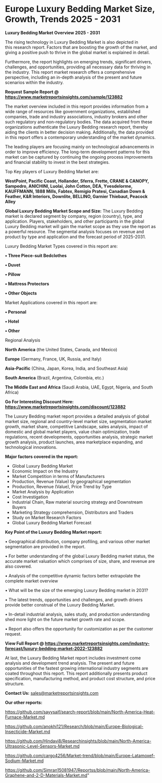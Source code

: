 # Europe Luxury Bedding Market Size, Growth, Trends 2025 - 2031

<Strong> Luxury Bedding Market Overview 2025 - 2031</strong>

The rising technology in Luxury Bedding Market is also depicted in this research report. Factors that are boosting the growth of the market, and giving a positive push to thrive in the global market is explained in detail.

Furthermore, the report highlights on emerging trends, significant drivers, challenges, and opportunities, providing all necessary data for thriving in the industry. This report market research offers a comprehensive perspective, including an in-depth analysis of the present and future scenarios within the industry.

<strong>Request Sample Report @ <a href=https://www.marketreportsinsights.com/sample/123882>https://www.marketreportsinsights.com/sample/123882</a></strong>

The market overview included in this report provides information from a wide range of resources like government organizations, established companies, trade and industry associations, industry brokers and other such regulatory and non-regulatory bodies. The data acquired from these organizations authenticate the Luxury Bedding research report, thereby aiding the clients in better decision making. Additionally, the data provided in this report offers a contemporary understanding of the market dynamics.

The leading players are focusing mainly on technological advancements in order to improve efficiency. The long-term development patterns for this market can be captured by continuing the ongoing process improvements and financial stability to invest in the best strategies.

Top Key players of Luxury Bedding Market are:

<strong>WestPoint, Pacific Coast, Hollander, Sferra, Frette, CRANE & CANOPY, Sampedro, ANICHINI, Luolai, John Cotton, DEA, Yvesdelorme, KAUFFMANN, 1888 Mills, Fabtex, Remigio Pratesi, Canadian Down & Feather, K&R Interiors, Downlite, BELLINO, Garnier Thiebaut, Peacock Alley</strong>

<strong><b>Global Luxury Bedding Market Scope and Size:</b></strong>
The Luxury Bedding market is declared segment by company, region (country), type, and application. Players, stakeholders, and other participants in the global Luxury Bedding market will gain the market scope as they use the report as a powerful resource. The segmental analysis focuses on revenue and product by type and application and the forecast period of 2025-2031.

Luxury Bedding Market Types covered in this report are:

<strong>• Three Piece-suit Bedclothes

• Duvet

• Pillow

• Mattress Protectors

• Other Objects</strong>

Market Applications covered in this report are:

<strong>• Personal

• Hotel

• Other</strong> 

Regional Analysis

<strong>North America</strong> (the United States, Canada, and Mexico)

<strong>Europe</strong> (Germany, France, UK, Russia, and Italy)

<strong>Asia-Pacific</strong> (China, Japan, Korea, India, and Southeast Asia)

<strong>South America</strong> (Brazil, Argentina, Colombia, etc.)

<strong>The Middle East and Africa</strong> (Saudi Arabia, UAE, Egypt, Nigeria, and South Africa)

<strong>Go For Interesting Discount Here: <a href=https://www.marketreportsinsights.com/discount/123882>https://www.marketreportsinsights.com/discount/123882</a></strong>

The Luxury Bedding market report provides a detailed analysis of global market size, regional and country-level market size, segmentation market growth, market share, competitive Landscape, sales analysis, impact of domestic and global market players, value chain optimization, trade regulations, recent developments, opportunities analysis, strategic market growth analysis, product launches, area marketplace expanding, and technological innovations.

<strong><b>Major factors covered in the report:</b></strong>
<ul>
  <li>Global Luxury Bedding Market </li>
  <li>Economic Impact on the Industry</li>
  <li>Market Competition in terms of Manufacturers</li>
  <li>Production, Revenue (Value) by geographical segmentation</li>
  <li>Production, Revenue (Value), Price Trend by Type</li>
  <li>Market Analysis by Application</li>
  <li>Cost Investigation</li>
  <li>Industrial Chain, Raw material sourcing strategy and Downstream Buyers</li>
  <li>Marketing Strategy comprehension, Distributors and Traders</li>
  <li>Study on Market Research Factors</li>
  <li>Global Luxury Bedding Market Forecast</li>
</ul>

<strong><b>Key Point of the Luxury Bedding Market report:</b></strong>

• Geographical distribution, company profiling, and various other market segmentation are provided in the report.

• For better understanding of the global Luxury Bedding market status, the accurate market valuation which comprises of size, share, and revenue are also covered.

• Analysis of the competitive dynamic factors better extrapolate the complete market overview

• What will be the size of the emerging Luxury Bedding market in 2031?

• The latest trends, opportunities and challenges, and growth drivers provide better construal of the Luxury Bedding Market.

• In-detail industrial analysis, sales study, and production understanding shed more light on the future market growth rate and scope.

• Report also offers the opportunity for customization as per the customer request.

<strong><b>View Full Report @ <a href=https://www.marketreportsinsights.com/industry-forecast/luxury-bedding-market-2022-123882>https://www.marketreportsinsights.com/industry-forecast/luxury-bedding-market-2022-123882</a></b></strong>


At last, the Luxury Bedding Market report includes investment come analysis and development trend analysis. The present and future opportunities of the fastest growing international industry segments are coated throughout this report. This report additionally presents product specification, manufacturing method, and product cost structure, and price structure.

<strong>Contact Us:</strong>
sales@marketreportsinsights.com

<strong>Our other reports:</strong>

<a href=https://github.com/sayysaif/search-report/blob/main/North-America-Heat-Furnace-Market.md>https://github.com/sayysaif/search-report/blob/main/North-America-Heat-Furnace-Market.md</a>

<a href=https://github.com/anokhi121/Research/blob/main/Europe-Biological-Insecticide-Market.md>https://github.com/anokhi121/Research/blob/main/Europe-Biological-Insecticide-Market.md</a>

<a href=https://github.com/Hindavi8/Researchinsights/blob/main/North-America-Ultrasonic-Level-Sensors-Market.md>https://github.com/Hindavi8/Researchinsights/blob/main/North-America-Ultrasonic-Level-Sensors-Market.md</a>

<a href=https://github.com/cargo4256/Market-trend/blob/main/Europe-Latamoxef-Sodium-Market.md>https://github.com/cargo4256/Market-trend/blob/main/Europe-Latamoxef-Sodium-Market.md</a>

<a href=https://github.com/Simran15081947/Reportss/blob/main/North-America-Graphene-and-2-D-Materials-Market.md>https://github.com/Simran15081947/Reportss/blob/main/North-America-Graphene-and-2-D-Materials-Market.md</a>"
